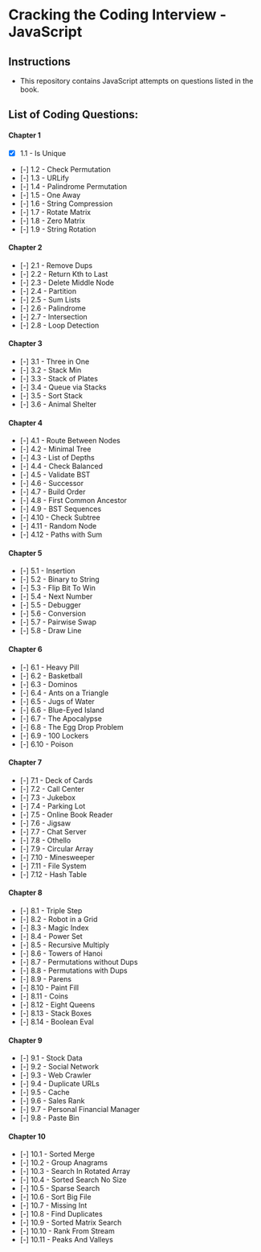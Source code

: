 # Cracking the Coding Interview - JavaScript

## Instructions

- This repository contains JavaScript attempts on questions listed in the book.

## List of Coding Questions:

#### Chapter 1
- [x] 1.1 - Is Unique
- [-] 1.2 - Check Permutation
- [-] 1.3 - URLify
- [-] 1.4 - Palindrome Permutation
- [-] 1.5 - One Away
- [-] 1.6 - String Compression
- [-] 1.7 - Rotate Matrix
- [-] 1.8 - Zero Matrix
- [-] 1.9 - String Rotation

#### Chapter 2
- [-] 2.1 - Remove Dups
- [-] 2.2 - Return Kth to Last
- [-] 2.3 - Delete Middle Node
- [-] 2.4 - Partition
- [-] 2.5 - Sum Lists
- [-] 2.6 - Palindrome
- [-] 2.7 - Intersection
- [-] 2.8 - Loop Detection

#### Chapter 3
- [-] 3.1 - Three in One
- [-] 3.2 - Stack Min
- [-] 3.3 - Stack of Plates
- [-] 3.4 - Queue via Stacks
- [-] 3.5 - Sort Stack
- [-] 3.6 - Animal Shelter

#### Chapter 4
- [-] 4.1 - Route Between Nodes
- [-] 4.2 - Minimal Tree
- [-] 4.3 - List of Depths
- [-] 4.4 - Check Balanced
- [-] 4.5 - Validate BST
- [-] 4.6 - Successor
- [-] 4.7 - Build Order
- [-] 4.8 - First Common Ancestor
- [-] 4.9 - BST Sequences
- [-] 4.10 - Check Subtree
- [-] 4.11 - Random Node
- [-] 4.12 - Paths with Sum

#### Chapter 5
- [-] 5.1 - Insertion
- [-] 5.2 - Binary to String
- [-] 5.3 - Flip Bit To Win
- [-] 5.4 - Next Number
- [-] 5.5 - Debugger
- [-] 5.6 - Conversion
- [-] 5.7 - Pairwise Swap
- [-] 5.8 - Draw Line

#### Chapter 6
- [-] 6.1 - Heavy Pill
- [-] 6.2 - Basketball
- [-] 6.3 - Dominos
- [-] 6.4 - Ants on a Triangle
- [-] 6.5 - Jugs of Water
- [-] 6.6 - Blue-Eyed Island
- [-] 6.7 - The Apocalypse
- [-] 6.8 - The Egg Drop Problem
- [-] 6.9 - 100 Lockers
- [-] 6.10 - Poison

#### Chapter 7
- [-] 7.1 - Deck of Cards
- [-] 7.2 - Call Center
- [-] 7.3 - Jukebox
- [-] 7.4 - Parking Lot
- [-] 7.5 - Online Book Reader
- [-] 7.6 - Jigsaw
- [-] 7.7 - Chat Server
- [-] 7.8 - Othello
- [-] 7.9 - Circular Array
- [-] 7.10 - Minesweeper
- [-] 7.11 - File System
- [-] 7.12 - Hash Table

#### Chapter 8
- [-] 8.1 - Triple Step
- [-] 8.2 - Robot in a Grid
- [-] 8.3 - Magic Index
- [-] 8.4 - Power Set
- [-] 8.5 - Recursive Multiply
- [-] 8.6 - Towers of Hanoi
- [-] 8.7 - Permutations without Dups
- [-] 8.8 - Permutations with Dups
- [-] 8.9 - Parens
- [-] 8.10 - Paint Fill
- [-] 8.11 - Coins
- [-] 8.12 - Eight Queens
- [-] 8.13 - Stack Boxes
- [-] 8.14 - Boolean Eval

#### Chapter 9
- [-] 9.1 - Stock Data
- [-] 9.2 - Social Network
- [-] 9.3 - Web Crawler
- [-] 9.4 - Duplicate URLs
- [-] 9.5 - Cache
- [-] 9.6 - Sales Rank
- [-] 9.7 - Personal Financial Manager
- [-] 9.8 - Paste Bin

#### Chapter 10
- [-] 10.1 - Sorted Merge
- [-] 10.2 - Group Anagrams
- [-] 10.3 - Search In Rotated Array
- [-] 10.4 - Sorted Search No Size
- [-] 10.5 - Sparse Search
- [-] 10.6 - Sort Big File
- [-] 10.7 - Missing Int
- [-] 10.8 - Find Duplicates
- [-] 10.9 - Sorted Matrix Search
- [-] 10.10 - Rank From Stream
- [-] 10.11 - Peaks And Valleys

